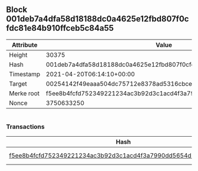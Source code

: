 ## Block 001deb7a4dfa58d18188dc0a4625e12fbd807f0cfdc81e84b910ffceb5c84a55

Attribute | Value
--- | ---
Height | 30375
Hash | 001deb7a4dfa58d18188dc0a4625e12fbd807f0cfdc81e84b910ffceb5c84a55
Timestamp | 2021-04-20T06:14:10+00:00
Target | 00254142f49eaaa504dc75712e8378ad5316cbcead634704b3734b6271167cc4
Merke root | f5ee8b4fcfd752349221234ac3b92d3c1acd4f3a7990dd5654d5ec6d7ef3201e
Nonce | 3750633250

```

```

### Transactions

Hash | Amount
--- | ---
[f5ee8b4fcfd752349221234ac3b92d3c1acd4f3a7990dd5654d5ec6d7ef3201e](f5ee8b4fcfd752349221234ac3b92d3c1acd4f3a7990dd5654d5ec6d7ef3201e.md) | 10.00000000 SKEPTI 
